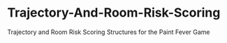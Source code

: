 # Trajectory-And-Room-Risk-Scoring
Trajectory and Room Risk Scoring Structures for the Paint Fever Game
